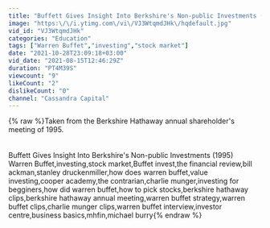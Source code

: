 ```yaml
---
title: "Buffett Gives Insight Into Berkshire's Non-public Investments (1995)"
image: "https:\/\/i.ytimg.com\/vi\/VJ3WtqmdJHk\/hqdefault.jpg"
vid_id: "VJ3WtqmdJHk"
categories: "Education"
tags: ["Warren Buffet","investing","stock market"]
date: "2021-10-28T23:09:18+03:00"
vid_date: "2021-08-15T12:46:29Z"
duration: "PT4M39S"
viewcount: "9"
likeCount: "2"
dislikeCount: "0"
channel: "Cassandra Capital"
---
```

{% raw %}Taken from the Berkshire Hathaway annual shareholder's meeting of 1995.<br /><br /><br />Buffett Gives Insight Into Berkshire's Non-public Investments (1995)<br />Warren Buffet,investing,stock market,Buffet invest,the financial review,bill ackman,stanley druckenmiller,how does warren buffet,value investing,cooper academy,the contrarian,charlie munger,investing for begginers,how did warren buffet,how to pick stocks,berkshire hathaway clips,berkshire hathaway annual meeting,warren buffet strategy,warren buffet clips,charlie munger clips,warren buffet interview,investor centre,business basics,mhfin,michael burry{% endraw %}
